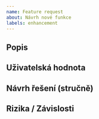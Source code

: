 ```yaml
---
name: Feature request
about: Návrh nové funkce
labels: enhancement
---
```


## Popis

## Uživatelská hodnota

## Návrh řešení (stručně)

## Rizika / Závislosti
